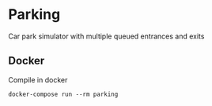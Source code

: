 # Parking

Car park simulator with multiple queued entrances and exits

## Docker

Compile in docker

```
docker-compose run --rm parking
```
